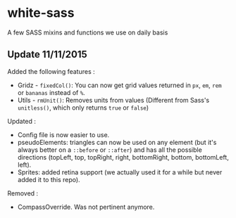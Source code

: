 white-sass
==========

A few SASS mixins and functions we use on daily basis

## Update 11/11/2015

Added the following features :

- Gridz
      - `fixedCol()`: You can now get grid values returned in `px`, `em`, `rem` or `bananas` instead of `%`.
- Utils
      - `rmUnit()`: Removes units from values (Different from Sass's `unitless()`, which only returns `true` or `false`)


Updated :

- Config file is now easier to use.
- pseudoElements: triangles can now be used on any element (but it's always better on a `::before` or `::after`) and has all the possible directions (topLeft, top, topRight, right, bottomRight, bottom, bottomLeft, left).
- Sprites: added retina support (we actually used it for a while but never added it to this repo).

Removed :

- CompassOverride. Was not pertinent anymore.